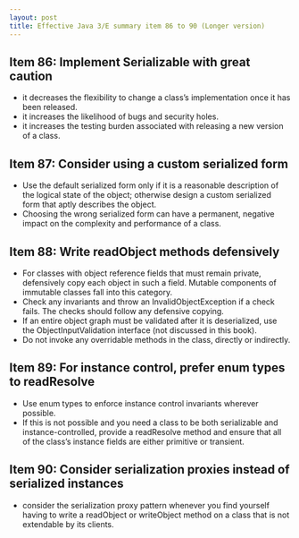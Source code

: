 ```yaml
---
layout: post
title: Effective Java 3/E summary item 86 to 90 (Longer version)
---
```


## Item 86: Implement Serializable with great caution

* it decreases the flexibility to change a class’s implementation once it has been released.
* it increases the likelihood of bugs and security holes.
* it increases the testing burden associated with releasing a new version of a class.

## Item 87: Consider using a custom serialized form

* Use the default serialized form only if it is a reasonable description of the logical state of the object; otherwise design a custom serialized form that aptly describes the object.
* Choosing the wrong serialized form can have a permanent, negative impact on the complexity and performance of a class.

## Item 88: Write readObject methods defensively

* For classes with object reference fields that must remain private, defensively copy each object in such a field. Mutable components of immutable classes fall into this category.
* Check any invariants and throw an InvalidObjectException if a check fails. The checks should follow any defensive copying.
* If an entire object graph must be validated after it is deserialized, use the ObjectInputValidation interface (not discussed in this book).
* Do not invoke any overridable methods in the class, directly or indirectly.

## Item 89: For instance control, prefer enum types to readResolve

* Use enum types to enforce instance control invariants wherever possible.
* If this is not possible and you need a class to be both serializable and instance-controlled, provide a readResolve method and ensure that all of the class’s instance fields are either primitive or transient.

## Item 90: Consider serialization proxies instead of serialized instances

* consider the serialization proxy pattern whenever you find yourself having to write a readObject or writeObject method on a class that is not extendable by its clients.
